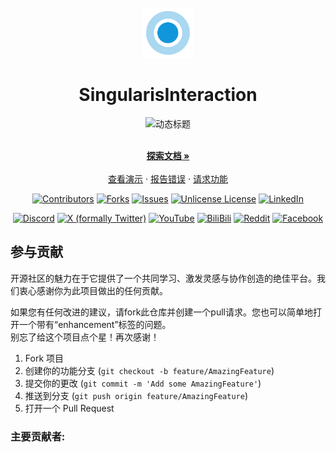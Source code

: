<div align="center">
    <br />

  <a href="https://github.com/othneildrew/Best-README-Template">
    <img src="Resources/Icon128.png" alt="Logo" width="80" height="80">
  </a>

  <h1 align="center">SingularisInteraction</h1>
  <img src="https://readme-typing-svg.demolab.com?font=Fira+Code&size=24&duration=3000&pause=500&color=C191FF&center=true&vCenter=true&width=800&lines=🚀+基于+Unreal+Engine+5+的纯C%2B%2B交互插件;⚡+零运行时性能损耗;🎮+蓝图友好" alt="动态标题" />

  <p align="center">
    <br />
    <a href="https://github.com/othneildrew/Best-README-Template"><strong>探索文档 »</strong></a>
    <br />
    <br />
    <a href="https://github.com/othneildrew/Best-README-Template">查看演示</a>
    &middot;
    <a href="https://github.com/othneildrew/Best-README-Template/issues/new?labels=bug&template=bug-report---.md">报告错误</a>
    &middot;
    <a href="https://github.com/othneildrew/Best-README-Template/issues/new?labels=enhancement&template=feature-request---.md">请求功能</a>
  </p>

</div>



<!-- 核心徽章 -->
<p align="center">  
<a href="https://discord.gg/pickrubbish"><img src="https://img.shields.io/github/contributors/TrifingZW/SingularisInteraction.svg?style=for-the-badge" alt="Contributors"></a>
<a href="https://twitter.com/pickrubbish"><img src="https://img.shields.io/github/forks/TrifingZW/SingularisInteraction.svg?style=for-the-badge" alt="Forks"></a>
<a href="https://www.youtube.com/c/pickrubbish"><img src="https://img.shields.io/github/issues/TrifingZW/SingularisInteraction.svg?style=for-the-badge" alt="Issues"></a>
<a href="https://www.bilibili.com/pickrubbish/"><img src="https://img.shields.io/github/license/TrifingZW/SingularisInteraction.svg?style=for-the-badge" alt="Unlicense License"></a>
<a href="https://www.reddit.com/r/pickrubbish/"><img src="https://img.shields.io/badge/-LinkedIn-black.svg?style=for-the-badge&logo=linkedin&colorB=555" alt="LinkedIn"></a>
</p>
<p align="center">  
<a href="https://discord.gg/pickrubbish"><img src="https://img.shields.io/badge/Discord-5865F2?style=for-the-badge&logo=discord&logoColor=white" alt="Discord"></a>
<a href="https://twitter.com/pickrubbish"><img src="https://img.shields.io/badge/twitter-000000?style=for-the-badge&logo=x&logoColor=white" alt="X (formally Twitter)"></a>
<a href="https://www.youtube.com/c/pickrubbish"><img src="https://img.shields.io/badge/YouTube-FF0000?style=for-the-badge&logo=youtube&logoColor=white" alt="YouTube"></a>
<a href="https://www.bilibili.com/pickrubbish/"><img src="https://img.shields.io/badge/BiliBili-E4405F?style=for-the-badge&logo=bilibili&logoColor=white" alt="BiliBili"></a>
<a href="https://www.reddit.com/r/pickrubbish/"><img src="https://img.shields.io/badge/Reddit-FF4500?style=for-the-badge&logo=reddit&logoColor=white" alt="Reddit"></a>
<a href="https://www.facebook.com/pickrubbish/"><img src="https://img.shields.io/badge/Facebook-1877F2?style=for-the-badge&logo=facebook&logoColor=white" alt="Facebook"></a>
</p>

## 参与贡献

开源社区的魅力在于它提供了一个共同学习、激发灵感与协作创造的绝佳平台。我们衷心感谢你为此项目做出的任何贡献。

如果您有任何改进的建议，请fork此仓库并创建一个pull请求。您也可以简单地打开一个带有“enhancement”标签的问题。  
别忘了给这个项目点个星！再次感谢！

1. Fork 项目
2. 创建你的功能分支 (`git checkout -b feature/AmazingFeature`)
3. 提交你的更改 (`git commit -m 'Add some AmazingFeature'`)
4. 推送到分支 (`git push origin feature/AmazingFeature`)
5. 打开一个 Pull Request

### 主要贡献者:

<a href="https://github.com/TrifingZW/SingularisInteraction/graphs/contributors">
  <img src="https://contrib.rocks/image?repo=TrifingZW/SingularisInteraction"  alt=""/>
</a>



<!-- MARKDOWN LINKS & IMAGES -->
<!-- https://www.markdownguide.org/basic-syntax/#reference-style-links -->

[contributors-shield]: https://img.shields.io/github/contributors/TrifingZW/SingularisInteraction.svg?style=for-the-badge

[contributors-url]: https://github.com/TrifingZW/SingularisInteraction/graphs/contributors

[forks-shield]: https://img.shields.io/github/forks/TrifingZW/SingularisInteraction.svg?style=for-the-badge

[forks-url]: https://github.com/TrifingZW/SingularisInteraction/network/members

[stars-shield]: https://img.shields.io/github/stars/TrifingZW/SingularisInteraction.svg?style=for-the-badge

[stars-url]: https://github.com/TrifingZW/SingularisInteraction/stargazers

[issues-shield]: https://img.shields.io/github/issues/TrifingZW/SingularisInteraction.svg?style=for-the-badge

[issues-url]: https://github.com/TrifingZW/SingularisInteraction/issues

[license-shield]: https://img.shields.io/github/license/TrifingZW/SingularisInteraction.svg?style=for-the-badge

[license-url]: https://github.com/TrifingZW/SingularisInteraction/blob/master/LICENSE.txt

[linkedin-shield]: https://img.shields.io/badge/-LinkedIn-black.svg?style=for-the-badge&logo=linkedin&colorB=555

[linkedin-url]: https://linkedin.com/in/othneildrew
